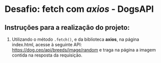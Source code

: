 # Desafio: fetch com *axios* - DogsAPI

## Instruções para a realização do projeto:

1. Utilizando o método `.fetch()`, e da biblioteca **axios**, na página index.html, acesse à seguinte API: https://dog.ceo/api/breeds/image/random e traga na página a imagem contida na resposta da requisição.